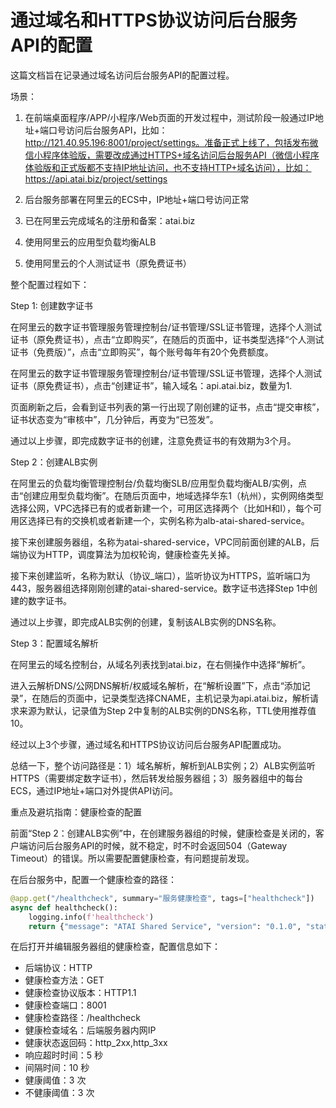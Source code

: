 # 通过域名和HTTPS协议访问后台服务API的配置

这篇文档旨在记录通过域名访问后台服务API的配置过程。

场景：

1. 在前端桌面程序/APP/小程序/Web页面的开发过程中，测试阶段一般通过IP地址+端口号访问后台服务API，比如：http://121.40.95.196:8001/project/settings。准备正式上线了，包括发布微信小程序体验版，需要改成通过HTTPS+域名访问后台服务API（微信小程序体验版和正式版都不支持IP地址访问，也不支持HTTP+域名访问），比如：https://api.atai.biz/project/settings

2. 后台服务部署在阿里云的ECS中，IP地址+端口号访问正常

3. 已在阿里云完成域名的注册和备案：atai.biz

4. 使用阿里云的应用型负载均衡ALB

5. 使用阿里云的个人测试证书（原免费证书）

整个配置过程如下：

Step 1: 创建数字证书

在阿里云的数字证书管理服务管理控制台/证书管理/SSL证书管理，选择个人测试证书（原免费证书），点击“立即购买”，在随后的页面中，证书类型选择“个人测试证书（免费版）”，点击“立即购买”，每个账号每年有20个免费额度。

在阿里云的数字证书管理服务管理控制台/证书管理/SSL证书管理，选择个人测试证书（原免费证书），点击“创建证书”，输入域名：api.atai.biz，数量为1.

页面刷新之后，会看到证书列表的第一行出现了刚创建的证书，点击“提交审核”，证书状态变为“审核中”，几分钟后，再变为“已签发”。

通过以上步骤，即完成数字证书的创建，注意免费证书的有效期为3个月。

Step 2：创建ALB实例

在阿里云的负载均衡管理控制台/负载均衡SLB/应用型负载均衡ALB/实例，点击“创建应用型负载均衡”。在随后页面中，地域选择华东1（杭州），实例网络类型选择公网，VPC选择已有的或者新建一个，可用区选择两个（比如H和I），每个可用区选择已有的交换机或者新建一个，实例名称为alb-atai-shared-service。

接下来创建服务器组，名称为atai-shared-service，VPC同前面创建的ALB，后端协议为HTTP，调度算法为加权轮询，健康检查先关掉。

接下来创建监听，名称为默认（协议_端口），监听协议为HTTPS，监听端口为443，服务器组选择刚刚创建的atai-shared-service。数字证书选择Step 1中创建的数字证书。

通过以上步骤，即完成ALB实例的创建，复制该ALB实例的DNS名称。

Step 3：配置域名解析

在阿里云的域名控制台，从域名列表找到atai.biz，在右侧操作中选择“解析”。

进入云解析DNS/公网DNS解析/权威域名解析，在“解析设置”下，点击“添加记录”，在随后的页面中，记录类型选择CNAME，主机记录为api.atai.biz，解析请求来源为默认，记录值为Step 2中复制的ALB实例的DNS名称，TTL使用推荐值10。


经过以上3个步骤，通过域名和HTTPS协议访问后台服务API配置成功。

总结一下，整个访问路径是：1）域名解析，解析到ALB实例；2）ALB实例监听HTTPS（需要绑定数字证书），然后转发给服务器组；3）服务器组中的每台ECS，通过IP地址+端口对外提供API访问。

重点及避坑指南：健康检查的配置

前面“Step 2：创建ALB实例”中，在创建服务器组的时候，健康检查是关闭的，客户端访问后台服务API的时候，就不稳定，时不时会返回504（Gateway Timeout）的错误。所以需要配置健康检查，有问题提前发现。

在后台服务中，配置一个健康检查的路径：

```Python (FastAPI)
@app.get("/healthcheck", summary="服务健康检查", tags=["healthcheck"])
async def healthcheck():
    logging.info(f'healthcheck')
    return {"message": "ATAI Shared Service", "version": "0.1.0", "status": "ok"}
```
在后打开并编辑服务器组的健康检查，配置信息如下：
- 后端协议：HTTP
- 健康检查方法：GET
- 健康检查协议版本：HTTP1.1
- 健康检查端口：8001
- 健康检查路径：/healthcheck
- 健康检查域名：后端服务器内网IP
- 健康状态返回码：http_2xx,http_3xx
- 响应超时时间：5 秒
- 间隔时间：10 秒
- 健康阈值：3 次
- 不健康阈值：3 次



